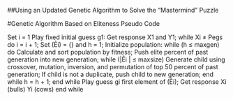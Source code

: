 ##Using an Updated Genetic Algorithm to Solve the “Mastermind” Puzzle
 
#Genetic Algorithm Based on Eliteness Pseudo Code
 
Set i = 1
Play fixed initial guess g1:
Get response X1 and Y1;
while Xi ≠ Pegs do
    i = i + 1;
    Set (Êi) = {} and h = 1;
    Initialize population:
    while (h ≤ maxgen) do
        Calculate and sort population by fitness;
       Push elite percent of past generation into new generation;
           while (|Êi | ≤ maxsize)
    Generate child using crossover, mutation, inversion, and permutation of top 50
                   percent of past generation;
             If child is not a duplicate, push child to new generation;
        end while
    h = h + 1;
    end while
    Play guess gi first element of (Êi);
    Get response Xi (bulls) Yi (cows)
end while

